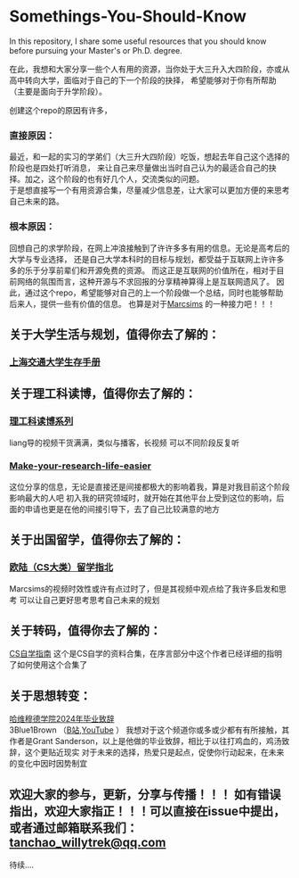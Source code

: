 # Somethings-You-Should-Know
In this repository, I share some useful resources that you should know before pursuing your Master's or Ph.D. degree.

在此，我想和大家分享一些个人有用的资源，当你处于大三升入大四阶段，亦或从高中转向大学，面临对于自己的下一个阶段的抉择，
希望能够对于你有所帮助（主要是面向于升学阶段）。 

创建这个repo的原因有许多，
### 直接原因：
最近，和一起的实习的学弟们（大三升大四阶段）吃饭，想起去年自己这个选择的阶段也是四处打听消息，
来让自己来尽量做出当时自己认为的最适合自己的抉择。加之，这个阶段的也有好几个人，交流类似的问题。  
于是想直接写一个有用资源合集，尽量减少信息差，让大家可以更加方便的来思考自己未来的路。
### 根本原因：
回想自己的求学阶段，在网上冲浪接触到了许许多多有用的信息。无论是高考后的大学与专业选择，
还是自己大学本科时的目标与规划，都受益于互联网上许许多多的乐于分享前辈们和开源免费的资源。
而这正是互联网的价值所在，相对于目前网络的氛围而言，这种开源与不求回报的分享精神算得上是互联网遗风了。
因此，通过这个repo，希望能够对自己的上一个阶段做一个总结，同时也能够帮助后来人，提供一些有价值的信息。
也算是对于[Marcsims](https://space.bilibili.com/194560/channel/collectiondetail?sid=649049) 
的一种接力吧！！！  

## 关于大学生活与规划，值得你去了解的：
### [上海交通大学生存手册](https://survivesjtu.gitbook.io/survivesjtumanual)

## 关于理工科读博，值得你去了解的：
### [理工科读博系列](https://space.bilibili.com/1824039534/channel/collectiondetail?sid=745425)
liang导的视频干货满满，类似与播客，长视频
可以不同阶段反复听

### [Make-your-research-life-easier](https://github.com/zhaoguangyuan123/Make-your-research-life-easier)
这位分享的信息，无论是直接还是间接都极大的影响着我，算是对我目前这个阶段影响最大的人吧
初入我的研究领域时，就开始在其他平台上受到这位的影响，后面的申请也更是在他的间接引导下，去了自己比较满意的地方

## 关于出国留学，值得你去了解的：
### [欧陆（CS大类）留学指北](https://space.bilibili.com/194560/channel/collectiondetail?sid=649049)
Marcsims的视频时效性或许有点过时了，但是其视频中观点给了我许多启发和思考
可以让自己更好思考思考自己未来的规划


## 关于转码，值得你去了解的：
[CS自学指南](https://csdiy.wiki/)
这个是CS自学的资料合集，在序言部分中这个作者已经详细的指明了如何使用这个合集了

## 关于思想转变：
[哈维穆德学院2024年毕业致辞](https://www.bilibili.com/video/BV1nZ421W7HS/?spm_id_from=333.1007.top_right_bar_window_history.content.click&vd_source=be20c3e2a56a68eef76e68f6d73c2f81)  
3Blue1Brown （[B站](https://space.bilibili.com/88461692),[YouTube](https://www.youtube.com/@3blue1brown) ）
我想对于这个频道你或多或少都有有所接触，其作者是Grant Sanderson，以上是他做的毕业致辞，相比于以往打鸡血的，鸡汤致辞，这个更贴近现实
对于未来的选择，热爱只是起点，促使你行动起来，在未来的变化中因时因势制宜

## 欢迎大家的参与，更新，分享与传播！！！ 如有错误指出，欢迎大家指正！！！可以直接在issue中提出，或者通过邮箱联系我们：tanchao_willytrek@qq.com

待续....
